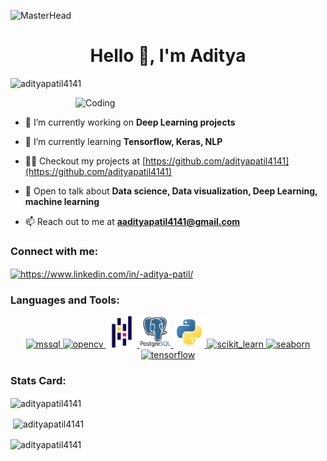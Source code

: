 <img src="![aids](https://github.com/adityapatil4141/adityapatil4141/assets/116018394/c50bfada-59ca-4785-946d-146c7e584763)
"
alt="MasterHead" style="width: 100%; height: 500px;">

<h1 align="center">Hello 👋, I'm Aditya</h1>
<p align="left"> <img src="https://komarev.com/ghpvc/?username=adityapatil4141&label=Profile%20views&color=0e75b6&style=flat" alt="adityapatil4141" /> </p>
<img align="right" alt="Coding" width="400" src="https://i.giphy.com/SvckSy7fFviqrq8ClF.webp">

<p align="left"> <a href="https://twitter.com/" target="blank"><img src="https://img.shields.io/twitter/follow/?logo=twitter&style=for-the-badge" alt="" /></a> </p>

- 🔭 I’m currently working on **Deep Learning projects**

- 🌱 I’m currently learning **Tensorflow, Keras, NLP**

- 👨‍💻 Checkout my projects at [https://github.com/adityapatil4141](https://github.com/adityapatil4141)

- 💬 Open to talk about **Data science, Data visualization, Deep Learning, machine learning**

- 📫 Reach out to me at **aadityapatil4141@gmail.com**

<h3 align="left">Connect with me:</h3>
<p align="left">
<a href="https://www.linkedin.com/in/-aditya-patil/" target="blank"><img align="center" src="https://raw.githubusercontent.com/rahuldkjain/github-profile-readme-generator/master/src/images/icons/Social/linked-in-alt.svg" alt="https://www.linkedin.com/in/-aditya-patil/" height="30" width="40" /></a>
</p>

<h3 align="left">Languages and Tools:</h3>
<p align="center"> <a href="https://www.microsoft.com/en-us/sql-server" target="_blank" rel="noreferrer"> <img src="https://www.svgrepo.com/show/303229/microsoft-sql-server-logo.svg" alt="mssql" width="50" height="50"/> </a> <a href="https://opencv.org/" target="_blank" rel="noreferrer"> <img src="https://www.vectorlogo.zone/logos/opencv/opencv-icon.svg" alt="opencv" width="50" height="50"/> </a> <a href="https://pandas.pydata.org/" target="_blank" rel="noreferrer"> <img src="https://raw.githubusercontent.com/devicons/devicon/2ae2a900d2f041da66e950e4d48052658d850630/icons/pandas/pandas-original.svg" alt="pandas" width="50" height="50"/> </a> <a href="https://www.postgresql.org" target="_blank" rel="noreferrer"> <img src="https://raw.githubusercontent.com/devicons/devicon/master/icons/postgresql/postgresql-original-wordmark.svg" alt="postgresql" width="50" height="50"/> </a> <a href="https://www.python.org" target="_blank" rel="noreferrer"> <img src="https://raw.githubusercontent.com/devicons/devicon/master/icons/python/python-original.svg" alt="python" width="50" height="50"/> </a> <a href="https://scikit-learn.org/" target="_blank" rel="noreferrer"> <img src="https://upload.wikimedia.org/wikipedia/commons/0/05/Scikit_learn_logo_small.svg" alt="scikit_learn" width="50" height="50"/> </a> <a href="https://seaborn.pydata.org/" target="_blank" rel="noreferrer"> <img src="https://seaborn.pydata.org/_images/logo-mark-lightbg.svg" alt="seaborn" width="50" height="50"/> </a> <a href="https://www.tensorflow.org" target="_blank" rel="noreferrer"> <img src="https://www.vectorlogo.zone/logos/tensorflow/tensorflow-icon.svg" alt="tensorflow" width="50" height="50"/> </a> </p>
<h3 align="left">Stats Card:</h3>

<p><img align="center" src="https://github-readme-stats.vercel.app/api/top-langs?username=adityapatil4141&show_icons=true&locale=en&layout=compact" alt="adityapatil4141" /></p>

<p>&nbsp;<img align="center" src="https://github-readme-stats.vercel.app/api?username=adityapatil4141&show_icons=true&locale=en" alt="adityapatil4141" /></p>

<p><img align="center" src="https://github-readme-streak-stats.herokuapp.com/?user=adityapatil4141&" alt="adityapatil4141" /></p>
